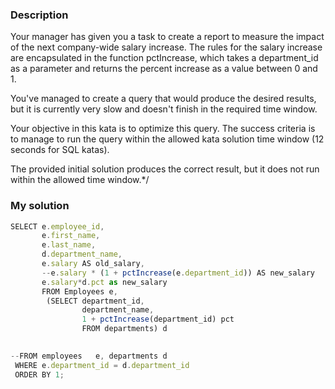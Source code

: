 ### Description
Your manager has given you a task to create a report to measure the impact of the next company-wide salary increase. The rules for the salary increase are encapsulated in the function pctIncrease, which takes a department_id as a parameter and returns the percent increase as a value between 0 and 1.

You've managed to create a query that would produce the desired results, but it is currently very slow and doesn't finish in the required time window.

Your objective in this kata is to optimize this query. The success criteria is to manage to run the query within the allowed kata solution time window (12 seconds for SQL katas).

The provided initial solution produces the correct result, but it does not run within the allowed time window.*/


### My solution
```js
SELECT e.employee_id,
       e.first_name,
       e.last_name,
       d.department_name,
       e.salary AS old_salary,
       --e.salary * (1 + pctIncrease(e.department_id)) AS new_salary
       e.salary*d.pct as new_salary
       FROM Employees e,
        (SELECT department_id,
                department_name,
                1 + pctIncrease(department_id) pct
                FROM departments) d
        

--FROM employees   e, departments d
 WHERE e.department_id = d.department_id
 ORDER BY 1;
 ```